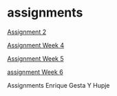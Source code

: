 # assignments

[Assignment 2](https://github.com/enriquegestayhupje/assignments/blob/master/Assignment_week_2%20(2).ipynb)


[Assignment Week 4](https://github.com/enriquegestayhupje/assignments/blob/master/Assignment_week_4%20(1).ipynb)


[Assignment Week 5](https://github.com/enriquegestayhupje/assignments/blob/master/Assignment_week_5%20(1).ipynb)

[assignment Week 6](https://github.com/enriquegestayhupje/assignments/blob/master/assignment4.ipynb)

Assignments Enrique Gesta Y Hupje
